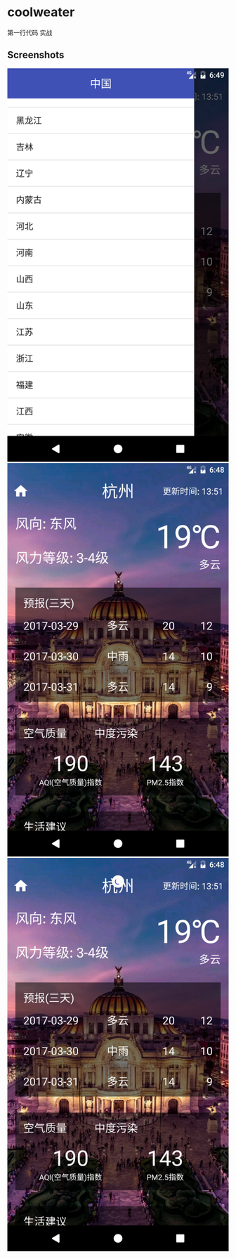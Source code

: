 # coolweater
第一行代码 实战
## Screenshots
![choose_area](https://github.com/Felon03/coolweater/blob/master/screenshots/choose_area.png)
![forecast](https://github.com/Felon03/coolweater/blob/master/screenshots/forecas%20.png)
![forecact_refresh](https://github.com/Felon03/coolweater/blob/master/screenshots/forecast_refresh.png)
